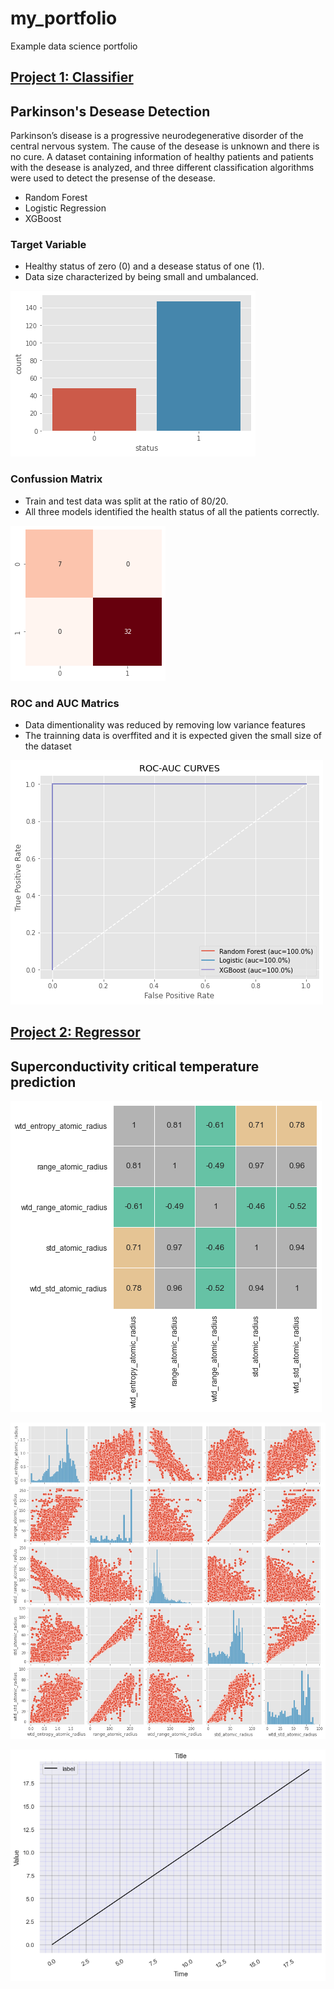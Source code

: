 # my_portfolio
Example data science portfolio

## [Project 1: Classifier](https://github.com/JJSSEE/my_portfolio/blob/main/notebooks/Parkinson's%20Disease.ipynb)

## Parkinson's Desease Detection
Parkinson’s disease is a progressive neurodegenerative disorder of the central nervous system. The cause of the desease is unknown and there is no cure. A dataset containing information of healthy patients and patients with the desease is analyzed, and three different classification algorithms were used to detect the presense of the desease.
* Random Forest
* Logistic Regression
* XGBoost

### Target Variable
* Healthy status of zero (0) and a desease status of one (1).
* Data size characterized by being small and umbalanced.

![](https://github.com/JJSSEE/my_portfolio/blob/main/images/label_count.png)


### Confussion Matrix

* Train and test data was split at the ratio of 80/20.
* All three models identified the health status of all the patients correctly.

![](https://github.com/JJSSEE/my_portfolio/blob/main/images/heat_map.png)

### ROC and AUC Matrics

* Data dimentionality was reduced by removing low variance features 
* The trainning data is overffited and it is expected given the small size of the dataset


![](https://github.com/JJSSEE/my_portfolio/blob/main/images/roc_auc.png)

## [Project 2: Regressor](https://github.com/JJSSEE/my_portfolio/blob/main/notebooks/Superconductivity_project.ipynb)

## Superconductivity critical temperature prediction

![](https://github.com/JJSSEE/my_portfolio/blob/main/images/sup_heat.png)

![](https://github.com/JJSSEE/my_portfolio/blob/main/images/pair_plot.png)

![](https://github.com/JJSSEE/my_portfolio/blob/main/images/line_.png)


